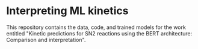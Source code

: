 # Interpreting ML kinetics

This repository contains the data, code, and trained models for the work entitled "Kinetic predictions for SN2 reactions using the BERT architecture: Comparison and interpretation". 
